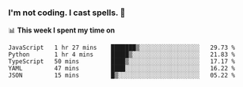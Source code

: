 ### I'm not coding. I cast spells. 🎩

📊 **This week I spent my time on**
<!--START_SECTION:waka-->
```text
JavaScript   1 hr 27 mins    ███████▒░░░░░░░░░░░░░░░░░   29.73 % 
Python       1 hr 4 mins     █████▒░░░░░░░░░░░░░░░░░░░   21.83 % 
TypeScript   50 mins         ████▒░░░░░░░░░░░░░░░░░░░░   17.17 % 
YAML         47 mins         ████░░░░░░░░░░░░░░░░░░░░░   16.22 % 
JSON         15 mins         █▒░░░░░░░░░░░░░░░░░░░░░░░   05.22 % 
```
<!--END_SECTION:waka-->
